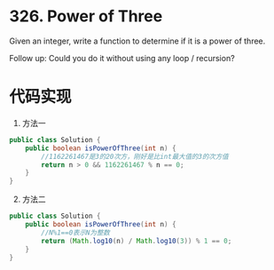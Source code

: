 ﻿# 326. Power of Three

Given an integer, write a function to determine if it is a power of three.

Follow up:
Could you do it without using any loop / recursion?

# 代码实现

 1. 方法一 

```java
public class Solution {
    public boolean isPowerOfThree(int n) {
        //1162261467是3的20次方，刚好是比int最大值的3的次方值
        return n > 0 && 1162261467 % n == 0;
    }
}
```

2. 方法二

```java
public class Solution {
    public boolean isPowerOfThree(int n) {
        //N%1==0表示N为整数
        return (Math.log10(n) / Math.log10(3)) % 1 == 0;
    }
}
```

